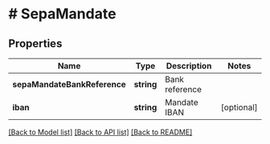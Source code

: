 # # SepaMandate

## Properties

Name | Type | Description | Notes
------------ | ------------- | ------------- | -------------
**sepaMandateBankReference** | **string** | Bank reference |
**iban** | **string** | Mandate IBAN | [optional]

[[Back to Model list]](../../README.md#models) [[Back to API list]](../../README.md#endpoints) [[Back to README]](../../README.md)
